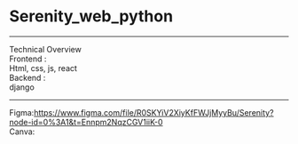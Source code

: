 # Serenity_web_python
*******************************************************************************************************
Technical Overview<br/>
Frontend :<br/>
Html, css, js, react<br/>
Backend :<br/>
django<br/>
*******************************************************************************************************
Figma:https://www.figma.com/file/R0SKYiV2XiyKfFWJjMyyBu/Serenity?node-id=0%3A1&t=Ennpm2NqzCGV1iiK-0 <br/>
Canva:<br/>
